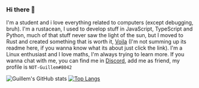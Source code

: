### Hi there 👋

I'm a student and i love everything related to computers (except debugging, bruh). I'm a rustacean, I used to develop stuff in JavaScript, TypeScript and Python, much of that stuff never saw the light of the sun, but I moved to Rust and created something that is worth it, [Voila](https://github.com/Alonely0/Voila) (I'm not summing up its readme here, if you wanna know what its about just click the link). I'm a Linux enthusiast and I love maths, I'm always trying to learn more.
If you wanna chat with me, you can find me in [Discord](https://discord.com), add me as friend, my profile is `NOT-Guillem#8042`


![Guillem's GitHub stats](https://github-readme-stats.vercel.app/api?username=Alonely0&show_icons=true&theme=gruvbox) [![Top Langs](https://github-readme-stats.vercel.app/api/top-langs/?username=alonely0&exclude_repo=verdugo,verdugo-web,payload-mimikatz-procdump-for-rubber-ducky,password_generator,blockchain-particles&layout=compact&theme=gruvbox)](https://github.com/alonely0/github-readme-stats)
